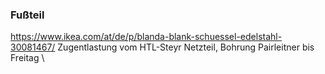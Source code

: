 

### Fußteil
https://www.ikea.com/at/de/p/blanda-blank-schuessel-edelstahl-30081467/
Zugentlastung vom HTL-Steyr Netzteil, Bohrung Pairleitner bis Freitag \
